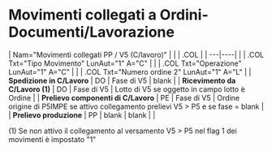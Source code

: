 # Movimenti collegati a Ordini-Documenti/Lavorazione

|  Nam="Movimenti collegati PP / V5 (C/lavoro)" |
| 
| .COL |
| ---|----|
| 
| .COL Txt="Tipo Movimento" LunAut="1" A="C" |
| 
| .COL Txt="Operazione" LunAut="1" A="C" |
| 
| .COL Txt="Numero ordine 2" LunAut="1" A="L" |
|  **Spedizione in C/Lavoro** | DO | Fase di V5 | blank |
|  **Ricevimento da C/Lavoro (1)** | DO | Fase di V5 | Lotto di V5 se oggetto in campo lotto è Ordine |
|  **Prelievo componenti di C/Lavoro** | PE | Fase di V5 | Ordine origine di P5IMPE se attivo collegamento prelievi V5 > P5 e se fase = blank |
|  **Prelievo produzione** | PP | blank | blank |
| 

(1) Se non attivo il collegamento al versamento V5 > P5 nel flag 1 dei movimenti è impostato "1"
